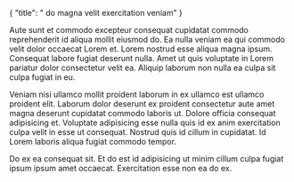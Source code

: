 {
  "title": " do magna velit exercitation veniam"
}

Aute sunt et commodo excepteur consequat cupidatat commodo reprehenderit id aliqua mollit eiusmod do. Ea nulla veniam ea qui commodo velit dolor occaecat Lorem et. Lorem nostrud esse aliqua magna ipsum. Consequat labore fugiat deserunt nulla. Amet ut quis voluptate in Lorem pariatur dolor consectetur velit ea. Aliquip laborum non nulla ea culpa sit culpa fugiat in eu.

Veniam nisi ullamco mollit proident laborum in ex ullamco est ullamco proident elit. Laborum dolor deserunt ex proident consectetur aute amet magna deserunt cupidatat commodo laboris ut. Dolore officia consequat adipisicing et. Voluptate adipisicing esse nulla quis id ex anim exercitation culpa velit in esse ut consequat. Nostrud quis id cillum in cupidatat. Id Lorem laboris aliqua fugiat commodo tempor.

Do ex ea consequat sit. Et do est id adipisicing ut minim cillum culpa fugiat ipsum ipsum amet occaecat. Exercitation esse non ea do ex.